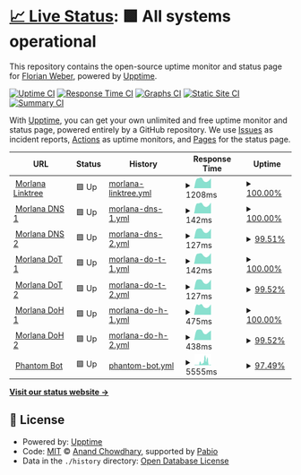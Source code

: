 # [📈 Live Status](https://status.morlana.net): <!--live status--> **🟩 All systems operational**

This repository contains the open-source uptime monitor and status page for [Florian Weber](http://webish.one), powered by [Upptime](https://github.com/upptime/upptime).

[![Uptime CI](https://github.com/flweber/morlana-uptime/workflows/Uptime%20CI/badge.svg)](https://github.com/flweber/morlana-uptime/actions?query=workflow%3A%22Uptime+CI%22)
[![Response Time CI](https://github.com/flweber/morlana-uptime/workflows/Response%20Time%20CI/badge.svg)](https://github.com/flweber/morlana-uptime/actions?query=workflow%3A%22Response+Time+CI%22)
[![Graphs CI](https://github.com/flweber/morlana-uptime/workflows/Graphs%20CI/badge.svg)](https://github.com/flweber/morlana-uptime/actions?query=workflow%3A%22Graphs+CI%22)
[![Static Site CI](https://github.com/flweber/morlana-uptime/workflows/Static%20Site%20CI/badge.svg)](https://github.com/flweber/morlana-uptime/actions?query=workflow%3A%22Static+Site+CI%22)
[![Summary CI](https://github.com/flweber/morlana-uptime/workflows/Summary%20CI/badge.svg)](https://github.com/flweber/morlana-uptime/actions?query=workflow%3A%22Summary+CI%22)

With [Upptime](https://upptime.js.org), you can get your own unlimited and free uptime monitor and status page, powered entirely by a GitHub repository. We use [Issues](https://github.com/flweber/morlana-uptime/issues) as incident reports, [Actions](https://github.com/flweber/morlana-uptime/actions) as uptime monitors, and [Pages](https://status.morlana.net) for the status page.

<!--start: status pages-->
<!-- This summary is generated by Upptime (https://github.com/upptime/upptime) -->
<!-- Do not edit this manually, your changes will be overwritten -->
<!-- prettier-ignore -->
| URL | Status | History | Response Time | Uptime |
| --- | ------ | ------- | ------------- | ------ |
| <img alt="" src="https://icons.duckduckgo.com/ip3/tree.morlana.link.ico" height="13"> [Morlana Linktree](https://tree.morlana.link) | 🟩 Up | [morlana-linktree.yml](https://github.com/flweber/morlana-uptime/commits/HEAD/history/morlana-linktree.yml) | <details><summary><img alt="Response time graph" src="./graphs/morlana-linktree/response-time-week.png" height="20"> 1208ms</summary><br><a href="https://status.morlana.net/history/morlana-linktree"><img alt="Response time 1120" src="https://img.shields.io/endpoint?url=https%3A%2F%2Fraw.githubusercontent.com%2Fflweber%2Fmorlana-uptime%2FHEAD%2Fapi%2Fmorlana-linktree%2Fresponse-time.json"></a><br><a href="https://status.morlana.net/history/morlana-linktree"><img alt="24-hour response time 1389" src="https://img.shields.io/endpoint?url=https%3A%2F%2Fraw.githubusercontent.com%2Fflweber%2Fmorlana-uptime%2FHEAD%2Fapi%2Fmorlana-linktree%2Fresponse-time-day.json"></a><br><a href="https://status.morlana.net/history/morlana-linktree"><img alt="7-day response time 1208" src="https://img.shields.io/endpoint?url=https%3A%2F%2Fraw.githubusercontent.com%2Fflweber%2Fmorlana-uptime%2FHEAD%2Fapi%2Fmorlana-linktree%2Fresponse-time-week.json"></a><br><a href="https://status.morlana.net/history/morlana-linktree"><img alt="30-day response time 1156" src="https://img.shields.io/endpoint?url=https%3A%2F%2Fraw.githubusercontent.com%2Fflweber%2Fmorlana-uptime%2FHEAD%2Fapi%2Fmorlana-linktree%2Fresponse-time-month.json"></a><br><a href="https://status.morlana.net/history/morlana-linktree"><img alt="1-year response time 1120" src="https://img.shields.io/endpoint?url=https%3A%2F%2Fraw.githubusercontent.com%2Fflweber%2Fmorlana-uptime%2FHEAD%2Fapi%2Fmorlana-linktree%2Fresponse-time-year.json"></a></details> | <details><summary><a href="https://status.morlana.net/history/morlana-linktree">100.00%</a></summary><a href="https://status.morlana.net/history/morlana-linktree"><img alt="All-time uptime 100.00%" src="https://img.shields.io/endpoint?url=https%3A%2F%2Fraw.githubusercontent.com%2Fflweber%2Fmorlana-uptime%2FHEAD%2Fapi%2Fmorlana-linktree%2Fuptime.json"></a><br><a href="https://status.morlana.net/history/morlana-linktree"><img alt="24-hour uptime 100.00%" src="https://img.shields.io/endpoint?url=https%3A%2F%2Fraw.githubusercontent.com%2Fflweber%2Fmorlana-uptime%2FHEAD%2Fapi%2Fmorlana-linktree%2Fuptime-day.json"></a><br><a href="https://status.morlana.net/history/morlana-linktree"><img alt="7-day uptime 100.00%" src="https://img.shields.io/endpoint?url=https%3A%2F%2Fraw.githubusercontent.com%2Fflweber%2Fmorlana-uptime%2FHEAD%2Fapi%2Fmorlana-linktree%2Fuptime-week.json"></a><br><a href="https://status.morlana.net/history/morlana-linktree"><img alt="30-day uptime 100.00%" src="https://img.shields.io/endpoint?url=https%3A%2F%2Fraw.githubusercontent.com%2Fflweber%2Fmorlana-uptime%2FHEAD%2Fapi%2Fmorlana-linktree%2Fuptime-month.json"></a><br><a href="https://status.morlana.net/history/morlana-linktree"><img alt="1-year uptime 100.00%" src="https://img.shields.io/endpoint?url=https%3A%2F%2Fraw.githubusercontent.com%2Fflweber%2Fmorlana-uptime%2FHEAD%2Fapi%2Fmorlana-linktree%2Fuptime-year.json"></a></details>
| <img alt="" src="https://icons.duckduckgo.com/ip3/null.ico" height="13"> [Morlana DNS 1](152.53.17.185) | 🟩 Up | [morlana-dns-1.yml](https://github.com/flweber/morlana-uptime/commits/HEAD/history/morlana-dns-1.yml) | <details><summary><img alt="Response time graph" src="./graphs/morlana-dns-1/response-time-week.png" height="20"> 142ms</summary><br><a href="https://status.morlana.net/history/morlana-dns-1"><img alt="Response time 129" src="https://img.shields.io/endpoint?url=https%3A%2F%2Fraw.githubusercontent.com%2Fflweber%2Fmorlana-uptime%2FHEAD%2Fapi%2Fmorlana-dns-1%2Fresponse-time.json"></a><br><a href="https://status.morlana.net/history/morlana-dns-1"><img alt="24-hour response time 170" src="https://img.shields.io/endpoint?url=https%3A%2F%2Fraw.githubusercontent.com%2Fflweber%2Fmorlana-uptime%2FHEAD%2Fapi%2Fmorlana-dns-1%2Fresponse-time-day.json"></a><br><a href="https://status.morlana.net/history/morlana-dns-1"><img alt="7-day response time 142" src="https://img.shields.io/endpoint?url=https%3A%2F%2Fraw.githubusercontent.com%2Fflweber%2Fmorlana-uptime%2FHEAD%2Fapi%2Fmorlana-dns-1%2Fresponse-time-week.json"></a><br><a href="https://status.morlana.net/history/morlana-dns-1"><img alt="30-day response time 134" src="https://img.shields.io/endpoint?url=https%3A%2F%2Fraw.githubusercontent.com%2Fflweber%2Fmorlana-uptime%2FHEAD%2Fapi%2Fmorlana-dns-1%2Fresponse-time-month.json"></a><br><a href="https://status.morlana.net/history/morlana-dns-1"><img alt="1-year response time 129" src="https://img.shields.io/endpoint?url=https%3A%2F%2Fraw.githubusercontent.com%2Fflweber%2Fmorlana-uptime%2FHEAD%2Fapi%2Fmorlana-dns-1%2Fresponse-time-year.json"></a></details> | <details><summary><a href="https://status.morlana.net/history/morlana-dns-1">100.00%</a></summary><a href="https://status.morlana.net/history/morlana-dns-1"><img alt="All-time uptime 100.00%" src="https://img.shields.io/endpoint?url=https%3A%2F%2Fraw.githubusercontent.com%2Fflweber%2Fmorlana-uptime%2FHEAD%2Fapi%2Fmorlana-dns-1%2Fuptime.json"></a><br><a href="https://status.morlana.net/history/morlana-dns-1"><img alt="24-hour uptime 100.00%" src="https://img.shields.io/endpoint?url=https%3A%2F%2Fraw.githubusercontent.com%2Fflweber%2Fmorlana-uptime%2FHEAD%2Fapi%2Fmorlana-dns-1%2Fuptime-day.json"></a><br><a href="https://status.morlana.net/history/morlana-dns-1"><img alt="7-day uptime 100.00%" src="https://img.shields.io/endpoint?url=https%3A%2F%2Fraw.githubusercontent.com%2Fflweber%2Fmorlana-uptime%2FHEAD%2Fapi%2Fmorlana-dns-1%2Fuptime-week.json"></a><br><a href="https://status.morlana.net/history/morlana-dns-1"><img alt="30-day uptime 100.00%" src="https://img.shields.io/endpoint?url=https%3A%2F%2Fraw.githubusercontent.com%2Fflweber%2Fmorlana-uptime%2FHEAD%2Fapi%2Fmorlana-dns-1%2Fuptime-month.json"></a><br><a href="https://status.morlana.net/history/morlana-dns-1"><img alt="1-year uptime 100.00%" src="https://img.shields.io/endpoint?url=https%3A%2F%2Fraw.githubusercontent.com%2Fflweber%2Fmorlana-uptime%2FHEAD%2Fapi%2Fmorlana-dns-1%2Fuptime-year.json"></a></details>
| <img alt="" src="https://icons.duckduckgo.com/ip3/null.ico" height="13"> [Morlana DNS 2](45.83.247.102) | 🟩 Up | [morlana-dns-2.yml](https://github.com/flweber/morlana-uptime/commits/HEAD/history/morlana-dns-2.yml) | <details><summary><img alt="Response time graph" src="./graphs/morlana-dns-2/response-time-week.png" height="20"> 127ms</summary><br><a href="https://status.morlana.net/history/morlana-dns-2"><img alt="Response time 116" src="https://img.shields.io/endpoint?url=https%3A%2F%2Fraw.githubusercontent.com%2Fflweber%2Fmorlana-uptime%2FHEAD%2Fapi%2Fmorlana-dns-2%2Fresponse-time.json"></a><br><a href="https://status.morlana.net/history/morlana-dns-2"><img alt="24-hour response time 125" src="https://img.shields.io/endpoint?url=https%3A%2F%2Fraw.githubusercontent.com%2Fflweber%2Fmorlana-uptime%2FHEAD%2Fapi%2Fmorlana-dns-2%2Fresponse-time-day.json"></a><br><a href="https://status.morlana.net/history/morlana-dns-2"><img alt="7-day response time 127" src="https://img.shields.io/endpoint?url=https%3A%2F%2Fraw.githubusercontent.com%2Fflweber%2Fmorlana-uptime%2FHEAD%2Fapi%2Fmorlana-dns-2%2Fresponse-time-week.json"></a><br><a href="https://status.morlana.net/history/morlana-dns-2"><img alt="30-day response time 122" src="https://img.shields.io/endpoint?url=https%3A%2F%2Fraw.githubusercontent.com%2Fflweber%2Fmorlana-uptime%2FHEAD%2Fapi%2Fmorlana-dns-2%2Fresponse-time-month.json"></a><br><a href="https://status.morlana.net/history/morlana-dns-2"><img alt="1-year response time 116" src="https://img.shields.io/endpoint?url=https%3A%2F%2Fraw.githubusercontent.com%2Fflweber%2Fmorlana-uptime%2FHEAD%2Fapi%2Fmorlana-dns-2%2Fresponse-time-year.json"></a></details> | <details><summary><a href="https://status.morlana.net/history/morlana-dns-2">99.51%</a></summary><a href="https://status.morlana.net/history/morlana-dns-2"><img alt="All-time uptime 99.89%" src="https://img.shields.io/endpoint?url=https%3A%2F%2Fraw.githubusercontent.com%2Fflweber%2Fmorlana-uptime%2FHEAD%2Fapi%2Fmorlana-dns-2%2Fuptime.json"></a><br><a href="https://status.morlana.net/history/morlana-dns-2"><img alt="24-hour uptime 96.56%" src="https://img.shields.io/endpoint?url=https%3A%2F%2Fraw.githubusercontent.com%2Fflweber%2Fmorlana-uptime%2FHEAD%2Fapi%2Fmorlana-dns-2%2Fuptime-day.json"></a><br><a href="https://status.morlana.net/history/morlana-dns-2"><img alt="7-day uptime 99.51%" src="https://img.shields.io/endpoint?url=https%3A%2F%2Fraw.githubusercontent.com%2Fflweber%2Fmorlana-uptime%2FHEAD%2Fapi%2Fmorlana-dns-2%2Fuptime-week.json"></a><br><a href="https://status.morlana.net/history/morlana-dns-2"><img alt="30-day uptime 99.89%" src="https://img.shields.io/endpoint?url=https%3A%2F%2Fraw.githubusercontent.com%2Fflweber%2Fmorlana-uptime%2FHEAD%2Fapi%2Fmorlana-dns-2%2Fuptime-month.json"></a><br><a href="https://status.morlana.net/history/morlana-dns-2"><img alt="1-year uptime 99.89%" src="https://img.shields.io/endpoint?url=https%3A%2F%2Fraw.githubusercontent.com%2Fflweber%2Fmorlana-uptime%2FHEAD%2Fapi%2Fmorlana-dns-2%2Fuptime-year.json"></a></details>
| <img alt="" src="https://icons.duckduckgo.com/ip3/null.ico" height="13"> [Morlana DoT 1](dns1.morlana.net) | 🟩 Up | [morlana-do-t-1.yml](https://github.com/flweber/morlana-uptime/commits/HEAD/history/morlana-do-t-1.yml) | <details><summary><img alt="Response time graph" src="./graphs/morlana-do-t-1/response-time-week.png" height="20"> 142ms</summary><br><a href="https://status.morlana.net/history/morlana-do-t-1"><img alt="Response time 127" src="https://img.shields.io/endpoint?url=https%3A%2F%2Fraw.githubusercontent.com%2Fflweber%2Fmorlana-uptime%2FHEAD%2Fapi%2Fmorlana-do-t-1%2Fresponse-time.json"></a><br><a href="https://status.morlana.net/history/morlana-do-t-1"><img alt="24-hour response time 169" src="https://img.shields.io/endpoint?url=https%3A%2F%2Fraw.githubusercontent.com%2Fflweber%2Fmorlana-uptime%2FHEAD%2Fapi%2Fmorlana-do-t-1%2Fresponse-time-day.json"></a><br><a href="https://status.morlana.net/history/morlana-do-t-1"><img alt="7-day response time 142" src="https://img.shields.io/endpoint?url=https%3A%2F%2Fraw.githubusercontent.com%2Fflweber%2Fmorlana-uptime%2FHEAD%2Fapi%2Fmorlana-do-t-1%2Fresponse-time-week.json"></a><br><a href="https://status.morlana.net/history/morlana-do-t-1"><img alt="30-day response time 134" src="https://img.shields.io/endpoint?url=https%3A%2F%2Fraw.githubusercontent.com%2Fflweber%2Fmorlana-uptime%2FHEAD%2Fapi%2Fmorlana-do-t-1%2Fresponse-time-month.json"></a><br><a href="https://status.morlana.net/history/morlana-do-t-1"><img alt="1-year response time 127" src="https://img.shields.io/endpoint?url=https%3A%2F%2Fraw.githubusercontent.com%2Fflweber%2Fmorlana-uptime%2FHEAD%2Fapi%2Fmorlana-do-t-1%2Fresponse-time-year.json"></a></details> | <details><summary><a href="https://status.morlana.net/history/morlana-do-t-1">100.00%</a></summary><a href="https://status.morlana.net/history/morlana-do-t-1"><img alt="All-time uptime 99.97%" src="https://img.shields.io/endpoint?url=https%3A%2F%2Fraw.githubusercontent.com%2Fflweber%2Fmorlana-uptime%2FHEAD%2Fapi%2Fmorlana-do-t-1%2Fuptime.json"></a><br><a href="https://status.morlana.net/history/morlana-do-t-1"><img alt="24-hour uptime 100.00%" src="https://img.shields.io/endpoint?url=https%3A%2F%2Fraw.githubusercontent.com%2Fflweber%2Fmorlana-uptime%2FHEAD%2Fapi%2Fmorlana-do-t-1%2Fuptime-day.json"></a><br><a href="https://status.morlana.net/history/morlana-do-t-1"><img alt="7-day uptime 100.00%" src="https://img.shields.io/endpoint?url=https%3A%2F%2Fraw.githubusercontent.com%2Fflweber%2Fmorlana-uptime%2FHEAD%2Fapi%2Fmorlana-do-t-1%2Fuptime-week.json"></a><br><a href="https://status.morlana.net/history/morlana-do-t-1"><img alt="30-day uptime 100.00%" src="https://img.shields.io/endpoint?url=https%3A%2F%2Fraw.githubusercontent.com%2Fflweber%2Fmorlana-uptime%2FHEAD%2Fapi%2Fmorlana-do-t-1%2Fuptime-month.json"></a><br><a href="https://status.morlana.net/history/morlana-do-t-1"><img alt="1-year uptime 99.97%" src="https://img.shields.io/endpoint?url=https%3A%2F%2Fraw.githubusercontent.com%2Fflweber%2Fmorlana-uptime%2FHEAD%2Fapi%2Fmorlana-do-t-1%2Fuptime-year.json"></a></details>
| <img alt="" src="https://icons.duckduckgo.com/ip3/null.ico" height="13"> [Morlana DoT 2](dns2.morlana.net) | 🟩 Up | [morlana-do-t-2.yml](https://github.com/flweber/morlana-uptime/commits/HEAD/history/morlana-do-t-2.yml) | <details><summary><img alt="Response time graph" src="./graphs/morlana-do-t-2/response-time-week.png" height="20"> 127ms</summary><br><a href="https://status.morlana.net/history/morlana-do-t-2"><img alt="Response time 116" src="https://img.shields.io/endpoint?url=https%3A%2F%2Fraw.githubusercontent.com%2Fflweber%2Fmorlana-uptime%2FHEAD%2Fapi%2Fmorlana-do-t-2%2Fresponse-time.json"></a><br><a href="https://status.morlana.net/history/morlana-do-t-2"><img alt="24-hour response time 125" src="https://img.shields.io/endpoint?url=https%3A%2F%2Fraw.githubusercontent.com%2Fflweber%2Fmorlana-uptime%2FHEAD%2Fapi%2Fmorlana-do-t-2%2Fresponse-time-day.json"></a><br><a href="https://status.morlana.net/history/morlana-do-t-2"><img alt="7-day response time 127" src="https://img.shields.io/endpoint?url=https%3A%2F%2Fraw.githubusercontent.com%2Fflweber%2Fmorlana-uptime%2FHEAD%2Fapi%2Fmorlana-do-t-2%2Fresponse-time-week.json"></a><br><a href="https://status.morlana.net/history/morlana-do-t-2"><img alt="30-day response time 122" src="https://img.shields.io/endpoint?url=https%3A%2F%2Fraw.githubusercontent.com%2Fflweber%2Fmorlana-uptime%2FHEAD%2Fapi%2Fmorlana-do-t-2%2Fresponse-time-month.json"></a><br><a href="https://status.morlana.net/history/morlana-do-t-2"><img alt="1-year response time 116" src="https://img.shields.io/endpoint?url=https%3A%2F%2Fraw.githubusercontent.com%2Fflweber%2Fmorlana-uptime%2FHEAD%2Fapi%2Fmorlana-do-t-2%2Fresponse-time-year.json"></a></details> | <details><summary><a href="https://status.morlana.net/history/morlana-do-t-2">99.52%</a></summary><a href="https://status.morlana.net/history/morlana-do-t-2"><img alt="All-time uptime 99.89%" src="https://img.shields.io/endpoint?url=https%3A%2F%2Fraw.githubusercontent.com%2Fflweber%2Fmorlana-uptime%2FHEAD%2Fapi%2Fmorlana-do-t-2%2Fuptime.json"></a><br><a href="https://status.morlana.net/history/morlana-do-t-2"><img alt="24-hour uptime 96.65%" src="https://img.shields.io/endpoint?url=https%3A%2F%2Fraw.githubusercontent.com%2Fflweber%2Fmorlana-uptime%2FHEAD%2Fapi%2Fmorlana-do-t-2%2Fuptime-day.json"></a><br><a href="https://status.morlana.net/history/morlana-do-t-2"><img alt="7-day uptime 99.52%" src="https://img.shields.io/endpoint?url=https%3A%2F%2Fraw.githubusercontent.com%2Fflweber%2Fmorlana-uptime%2FHEAD%2Fapi%2Fmorlana-do-t-2%2Fuptime-week.json"></a><br><a href="https://status.morlana.net/history/morlana-do-t-2"><img alt="30-day uptime 99.89%" src="https://img.shields.io/endpoint?url=https%3A%2F%2Fraw.githubusercontent.com%2Fflweber%2Fmorlana-uptime%2FHEAD%2Fapi%2Fmorlana-do-t-2%2Fuptime-month.json"></a><br><a href="https://status.morlana.net/history/morlana-do-t-2"><img alt="1-year uptime 99.89%" src="https://img.shields.io/endpoint?url=https%3A%2F%2Fraw.githubusercontent.com%2Fflweber%2Fmorlana-uptime%2FHEAD%2Fapi%2Fmorlana-do-t-2%2Fuptime-year.json"></a></details>
| <img alt="" src="https://icons.duckduckgo.com/ip3/dns1.morlana.net.ico" height="13"> [Morlana DoH 1](https://dns1.morlana.net/dns-query) | 🟩 Up | [morlana-do-h-1.yml](https://github.com/flweber/morlana-uptime/commits/HEAD/history/morlana-do-h-1.yml) | <details><summary><img alt="Response time graph" src="./graphs/morlana-do-h-1/response-time-week.png" height="20"> 475ms</summary><br><a href="https://status.morlana.net/history/morlana-do-h-1"><img alt="Response time 441" src="https://img.shields.io/endpoint?url=https%3A%2F%2Fraw.githubusercontent.com%2Fflweber%2Fmorlana-uptime%2FHEAD%2Fapi%2Fmorlana-do-h-1%2Fresponse-time.json"></a><br><a href="https://status.morlana.net/history/morlana-do-h-1"><img alt="24-hour response time 547" src="https://img.shields.io/endpoint?url=https%3A%2F%2Fraw.githubusercontent.com%2Fflweber%2Fmorlana-uptime%2FHEAD%2Fapi%2Fmorlana-do-h-1%2Fresponse-time-day.json"></a><br><a href="https://status.morlana.net/history/morlana-do-h-1"><img alt="7-day response time 475" src="https://img.shields.io/endpoint?url=https%3A%2F%2Fraw.githubusercontent.com%2Fflweber%2Fmorlana-uptime%2FHEAD%2Fapi%2Fmorlana-do-h-1%2Fresponse-time-week.json"></a><br><a href="https://status.morlana.net/history/morlana-do-h-1"><img alt="30-day response time 458" src="https://img.shields.io/endpoint?url=https%3A%2F%2Fraw.githubusercontent.com%2Fflweber%2Fmorlana-uptime%2FHEAD%2Fapi%2Fmorlana-do-h-1%2Fresponse-time-month.json"></a><br><a href="https://status.morlana.net/history/morlana-do-h-1"><img alt="1-year response time 441" src="https://img.shields.io/endpoint?url=https%3A%2F%2Fraw.githubusercontent.com%2Fflweber%2Fmorlana-uptime%2FHEAD%2Fapi%2Fmorlana-do-h-1%2Fresponse-time-year.json"></a></details> | <details><summary><a href="https://status.morlana.net/history/morlana-do-h-1">100.00%</a></summary><a href="https://status.morlana.net/history/morlana-do-h-1"><img alt="All-time uptime 100.00%" src="https://img.shields.io/endpoint?url=https%3A%2F%2Fraw.githubusercontent.com%2Fflweber%2Fmorlana-uptime%2FHEAD%2Fapi%2Fmorlana-do-h-1%2Fuptime.json"></a><br><a href="https://status.morlana.net/history/morlana-do-h-1"><img alt="24-hour uptime 100.00%" src="https://img.shields.io/endpoint?url=https%3A%2F%2Fraw.githubusercontent.com%2Fflweber%2Fmorlana-uptime%2FHEAD%2Fapi%2Fmorlana-do-h-1%2Fuptime-day.json"></a><br><a href="https://status.morlana.net/history/morlana-do-h-1"><img alt="7-day uptime 100.00%" src="https://img.shields.io/endpoint?url=https%3A%2F%2Fraw.githubusercontent.com%2Fflweber%2Fmorlana-uptime%2FHEAD%2Fapi%2Fmorlana-do-h-1%2Fuptime-week.json"></a><br><a href="https://status.morlana.net/history/morlana-do-h-1"><img alt="30-day uptime 100.00%" src="https://img.shields.io/endpoint?url=https%3A%2F%2Fraw.githubusercontent.com%2Fflweber%2Fmorlana-uptime%2FHEAD%2Fapi%2Fmorlana-do-h-1%2Fuptime-month.json"></a><br><a href="https://status.morlana.net/history/morlana-do-h-1"><img alt="1-year uptime 100.00%" src="https://img.shields.io/endpoint?url=https%3A%2F%2Fraw.githubusercontent.com%2Fflweber%2Fmorlana-uptime%2FHEAD%2Fapi%2Fmorlana-do-h-1%2Fuptime-year.json"></a></details>
| <img alt="" src="https://icons.duckduckgo.com/ip3/dns2.morlana.net.ico" height="13"> [Morlana DoH 2](https://dns2.morlana.net/dns-query) | 🟩 Up | [morlana-do-h-2.yml](https://github.com/flweber/morlana-uptime/commits/HEAD/history/morlana-do-h-2.yml) | <details><summary><img alt="Response time graph" src="./graphs/morlana-do-h-2/response-time-week.png" height="20"> 438ms</summary><br><a href="https://status.morlana.net/history/morlana-do-h-2"><img alt="Response time 415" src="https://img.shields.io/endpoint?url=https%3A%2F%2Fraw.githubusercontent.com%2Fflweber%2Fmorlana-uptime%2FHEAD%2Fapi%2Fmorlana-do-h-2%2Fresponse-time.json"></a><br><a href="https://status.morlana.net/history/morlana-do-h-2"><img alt="24-hour response time 429" src="https://img.shields.io/endpoint?url=https%3A%2F%2Fraw.githubusercontent.com%2Fflweber%2Fmorlana-uptime%2FHEAD%2Fapi%2Fmorlana-do-h-2%2Fresponse-time-day.json"></a><br><a href="https://status.morlana.net/history/morlana-do-h-2"><img alt="7-day response time 438" src="https://img.shields.io/endpoint?url=https%3A%2F%2Fraw.githubusercontent.com%2Fflweber%2Fmorlana-uptime%2FHEAD%2Fapi%2Fmorlana-do-h-2%2Fresponse-time-week.json"></a><br><a href="https://status.morlana.net/history/morlana-do-h-2"><img alt="30-day response time 423" src="https://img.shields.io/endpoint?url=https%3A%2F%2Fraw.githubusercontent.com%2Fflweber%2Fmorlana-uptime%2FHEAD%2Fapi%2Fmorlana-do-h-2%2Fresponse-time-month.json"></a><br><a href="https://status.morlana.net/history/morlana-do-h-2"><img alt="1-year response time 415" src="https://img.shields.io/endpoint?url=https%3A%2F%2Fraw.githubusercontent.com%2Fflweber%2Fmorlana-uptime%2FHEAD%2Fapi%2Fmorlana-do-h-2%2Fresponse-time-year.json"></a></details> | <details><summary><a href="https://status.morlana.net/history/morlana-do-h-2">99.52%</a></summary><a href="https://status.morlana.net/history/morlana-do-h-2"><img alt="All-time uptime 99.92%" src="https://img.shields.io/endpoint?url=https%3A%2F%2Fraw.githubusercontent.com%2Fflweber%2Fmorlana-uptime%2FHEAD%2Fapi%2Fmorlana-do-h-2%2Fuptime.json"></a><br><a href="https://status.morlana.net/history/morlana-do-h-2"><img alt="24-hour uptime 96.66%" src="https://img.shields.io/endpoint?url=https%3A%2F%2Fraw.githubusercontent.com%2Fflweber%2Fmorlana-uptime%2FHEAD%2Fapi%2Fmorlana-do-h-2%2Fuptime-day.json"></a><br><a href="https://status.morlana.net/history/morlana-do-h-2"><img alt="7-day uptime 99.52%" src="https://img.shields.io/endpoint?url=https%3A%2F%2Fraw.githubusercontent.com%2Fflweber%2Fmorlana-uptime%2FHEAD%2Fapi%2Fmorlana-do-h-2%2Fuptime-week.json"></a><br><a href="https://status.morlana.net/history/morlana-do-h-2"><img alt="30-day uptime 99.89%" src="https://img.shields.io/endpoint?url=https%3A%2F%2Fraw.githubusercontent.com%2Fflweber%2Fmorlana-uptime%2FHEAD%2Fapi%2Fmorlana-do-h-2%2Fuptime-month.json"></a><br><a href="https://status.morlana.net/history/morlana-do-h-2"><img alt="1-year uptime 99.92%" src="https://img.shields.io/endpoint?url=https%3A%2F%2Fraw.githubusercontent.com%2Fflweber%2Fmorlana-uptime%2FHEAD%2Fapi%2Fmorlana-do-h-2%2Fuptime-year.json"></a></details>
| <img alt="" src="https://icons.duckduckgo.com/ip3/phantom.thephoenixdi.vision.ico" height="13"> [Phantom Bot](https://phantom.thephoenixdi.vision) | 🟩 Up | [phantom-bot.yml](https://github.com/flweber/morlana-uptime/commits/HEAD/history/phantom-bot.yml) | <details><summary><img alt="Response time graph" src="./graphs/phantom-bot/response-time-week.png" height="20"> 5555ms</summary><br><a href="https://status.morlana.net/history/phantom-bot"><img alt="Response time 2023" src="https://img.shields.io/endpoint?url=https%3A%2F%2Fraw.githubusercontent.com%2Fflweber%2Fmorlana-uptime%2FHEAD%2Fapi%2Fphantom-bot%2Fresponse-time.json"></a><br><a href="https://status.morlana.net/history/phantom-bot"><img alt="24-hour response time 758" src="https://img.shields.io/endpoint?url=https%3A%2F%2Fraw.githubusercontent.com%2Fflweber%2Fmorlana-uptime%2FHEAD%2Fapi%2Fphantom-bot%2Fresponse-time-day.json"></a><br><a href="https://status.morlana.net/history/phantom-bot"><img alt="7-day response time 5555" src="https://img.shields.io/endpoint?url=https%3A%2F%2Fraw.githubusercontent.com%2Fflweber%2Fmorlana-uptime%2FHEAD%2Fapi%2Fphantom-bot%2Fresponse-time-week.json"></a><br><a href="https://status.morlana.net/history/phantom-bot"><img alt="30-day response time 2557" src="https://img.shields.io/endpoint?url=https%3A%2F%2Fraw.githubusercontent.com%2Fflweber%2Fmorlana-uptime%2FHEAD%2Fapi%2Fphantom-bot%2Fresponse-time-month.json"></a><br><a href="https://status.morlana.net/history/phantom-bot"><img alt="1-year response time 2023" src="https://img.shields.io/endpoint?url=https%3A%2F%2Fraw.githubusercontent.com%2Fflweber%2Fmorlana-uptime%2FHEAD%2Fapi%2Fphantom-bot%2Fresponse-time-year.json"></a></details> | <details><summary><a href="https://status.morlana.net/history/phantom-bot">97.49%</a></summary><a href="https://status.morlana.net/history/phantom-bot"><img alt="All-time uptime 99.58%" src="https://img.shields.io/endpoint?url=https%3A%2F%2Fraw.githubusercontent.com%2Fflweber%2Fmorlana-uptime%2FHEAD%2Fapi%2Fphantom-bot%2Fuptime.json"></a><br><a href="https://status.morlana.net/history/phantom-bot"><img alt="24-hour uptime 96.77%" src="https://img.shields.io/endpoint?url=https%3A%2F%2Fraw.githubusercontent.com%2Fflweber%2Fmorlana-uptime%2FHEAD%2Fapi%2Fphantom-bot%2Fuptime-day.json"></a><br><a href="https://status.morlana.net/history/phantom-bot"><img alt="7-day uptime 97.49%" src="https://img.shields.io/endpoint?url=https%3A%2F%2Fraw.githubusercontent.com%2Fflweber%2Fmorlana-uptime%2FHEAD%2Fapi%2Fphantom-bot%2Fuptime-week.json"></a><br><a href="https://status.morlana.net/history/phantom-bot"><img alt="30-day uptime 99.42%" src="https://img.shields.io/endpoint?url=https%3A%2F%2Fraw.githubusercontent.com%2Fflweber%2Fmorlana-uptime%2FHEAD%2Fapi%2Fphantom-bot%2Fuptime-month.json"></a><br><a href="https://status.morlana.net/history/phantom-bot"><img alt="1-year uptime 99.58%" src="https://img.shields.io/endpoint?url=https%3A%2F%2Fraw.githubusercontent.com%2Fflweber%2Fmorlana-uptime%2FHEAD%2Fapi%2Fphantom-bot%2Fuptime-year.json"></a></details>

<!--end: status pages-->

[**Visit our status website →**](https://status.morlana.net)

## 📄 License

- Powered by: [Upptime](https://github.com/upptime/upptime)
- Code: [MIT](./LICENSE) © [Anand Chowdhary](https://anandchowdhary.com), supported by [Pabio](https://pabio.com)
- Data in the `./history` directory: [Open Database License](https://opendatacommons.org/licenses/odbl/1-0/)
